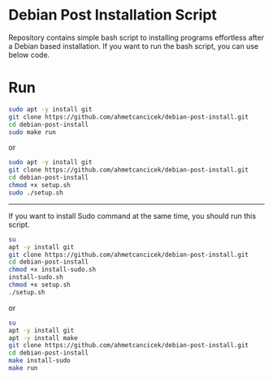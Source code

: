 # Debian Post Installation Script

Repository contains simple bash script to installing programs effortless after a Debian based installation. If you want to run the bash script, you can use below code.

# Run

```bash
sudo apt -y install git
git clone https://github.com/ahmetcancicek/debian-post-install.git
cd debian-post-install
sudo make run
```

or

```bash
sudo apt -y install git
git clone https://github.com/ahmetcancicek/debian-post-install.git
cd debian-post-install
chmod +x setup.sh
sudo ./setup.sh
```

---

If you want to install Sudo command at the same time, you should run this script.


```bash
su
apt -y install git
git clone https://github.com/ahmetcancicek/debian-post-install.git
cd debian-post-install
chmod +x install-sudo.sh
install-sudo.sh
chmod +x setup.sh
./setup.sh
```

or

```bash
su
apt -y install git
apt -y install make
git clone https://github.com/ahmetcancicek/debian-post-install.git
cd debian-post-install
make install-sudo
make run
```